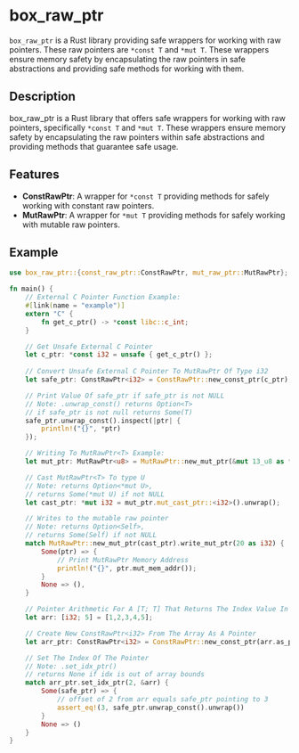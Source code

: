 # box_raw_ptr

`box_raw_ptr` is a Rust library providing safe wrappers for working with raw pointers. These raw pointers are `*const T` and `*mut T`. These wrappers ensure memory safety by encapsulating the raw pointers in safe abstractions and providing safe methods for working with them.

## Description

box_raw_ptr is a Rust library that offers safe wrappers for working with raw pointers, specifically `*const T` and `*mut T`. These wrappers ensure memory safety by encapsulating the raw pointers within safe abstractions and providing methods that guarantee safe usage.

## Features

- **ConstRawPtr**: A wrapper for `*const T` providing methods for safely working with constant raw pointers.
- **MutRawPtr**: A wrapper for `*mut T` providing methods for safely working with mutable raw pointers.

## Example

```rust
use box_raw_ptr::{const_raw_ptr::ConstRawPtr, mut_raw_ptr::MutRawPtr};

fn main() {
    // External C Pointer Function Example:
    #[link(name = "example")]
    extern "C" {
        fn get_c_ptr() -> *const libc::c_int;
    }

    // Get Unsafe External C Pointer
    let c_ptr: *const i32 = unsafe { get_c_ptr() };
    
    // Convert Unsafe External C Pointer To MutRawPtr Of Type i32
    let safe_ptr: ConstRawPtr<i32> = ConstRawPtr::new_const_ptr(c_ptr);

    // Print Value Of safe_ptr if safe_ptr is not NULL
    // Note: .unwrap_const() returns Option<T>
    // if safe_ptr is not null returns Some(T)
    safe_ptr.unwrap_const().inspect(|ptr| {
        println!("{}", *ptr)
    });

    // Writing To MutRawPtr<T> Example:
    let mut_ptr: MutRawPtr<u8> = MutRawPtr::new_mut_ptr(&mut 13_u8 as *mut u8);

    // Cast MutRawPtr<T> To type U
    // Note: returns Option<*mut U>,
    // returns Some(*mut U) if not NULL
    let cast_ptr: *mut i32 = mut_ptr.mut_cast_ptr::<i32>().unwrap();

    // Writes to the mutable raw pointer
    // Note: returns Option<Self>,
    // returns Some(Self) if not NULL
    match MutRawPtr::new_mut_ptr(cast_ptr).write_mut_ptr(20 as i32) {
        Some(ptr) => {
            // Print MutRawPtr Memory Address
            println!("{}", ptr.mut_mem_addr());
        }
        None => (),
    }

    // Pointer Arithmetic For A [T; T] That Returns The Index Value In The Array Example:
    let arr: [i32; 5] = [1,2,3,4,5];

    // Create New ConstRawPtr<i32> From The Array As A Pointer
    let arr_ptr: ConstRawPtr<i32> = ConstRawPtr::new_const_ptr(arr.as_ptr());

    // Set The Index Of The Pointer
    // Note: .set_idx_ptr() 
    // returns None if idx is out of array bounds
    match arr_ptr.set_idx_ptr(2, &arr) {
        Some(safe_ptr) => {
            // offset of 2 from arr equals safe_ptr pointing to 3
            assert_eq!(3, safe_ptr.unwrap_const().unwrap())
        }
        None => ()
    }
}